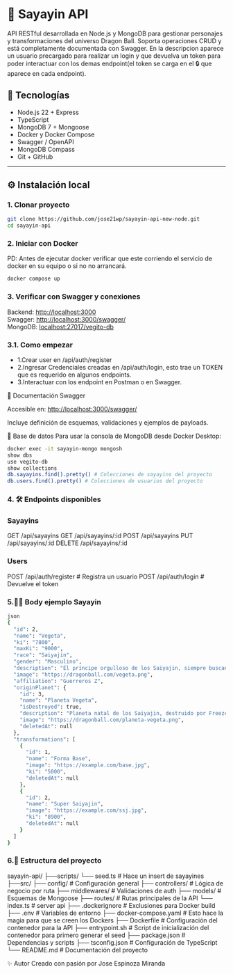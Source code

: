 # 🥋 Sayayin API

API RESTful desarrollada en Node.js y MongoDB para gestionar personajes y transformaciones del universo Dragon Ball. Soporta operaciones CRUD y está completamente documentada con Swagger. En la descripcion aparece un usuario precargado para realizar un login y que devuelva un token para poder interactuar con los demas endpoint(el token se carga en el 🔒 que aparece en cada endpoint).

## 🚀 Tecnologías

- Node.js 22 + Express
- TypeScript
- MongoDB 7 + Mongoose
- Docker y Docker Compose
- Swagger / OpenAPI
- MongoDB Compass
- Git + GitHub

---

## ⚙️ Instalación local

### 1. Clonar proyecto

```bash
git clone https://github.com/jose21wp/sayayin-api-new-node.git
cd sayayin-api
```

### 2. Iniciar con Docker

PD: Antes de ejecutar docker verificar que este corriendo el servicio de docker en su equipo o si no no arrancará.

```bash
docker compose up
```

### 3. Verificar con Swagger y conexiones

Backend: [http://localhost:3000](http://localhost:3000)  
Swagger: [http://localhost:3000/swagger/](http://localhost:3000/swagger/)  
MongoDB: [localhost:27017/vegito-db](mongodb://localhost:27017/vegito-db)

### 3.1. Como empezar

- 1.Crear user en /api/auth/register
- 2.Ingresar Credenciales creadas en /api/auth/login, esto trae un TOKEN que es requerido en algunos endpoints.
- 3.Interactuar con los endpoint en Postman o en Swagger.

📘 Documentación Swagger

Accesible en: [http://localhost:3000/swagger/](http://localhost:3000/swagger/)  

Incluye definición de esquemas, validaciones y ejemplos de payloads.

🧪 Base de datos
Para usar la consola de MongoDB desde Docker Desktop:

```bash
docker exec -it sayayin-mongo mongosh
show dbs
use vegito-db
show collections
db.sayayins.find().pretty() # Colecciones de sayayins del proyecto
db.users.find().pretty() # Colecciones de usuarios del proyecto
```

### 4. 🛠️ Endpoints disponibles

### Sayayins

GET /api/sayayins
GET /api/sayayins/:id
POST /api/sayayins
PUT /api/sayayins/:id
DELETE /api/sayayins/:id

### Users

POST /api/auth/register # Registra un usuario
POST /api/auth/login # Devuelve el token

### 5.🧙‍♂️ Body ejemplo Sayayin

```bash
json
{
  "id": 2,
  "name": "Vegeta",
  "ki": "7800",
  "maxKi": "9000",
  "race": "Saiyajin",
  "gender": "Masculino",
  "description": "El príncipe orgulloso de los Saiyajin, siempre buscando superar su límite.",
  "image": "https://dragonball.com/vegeta.png",
  "affiliation": "Guerreros Z",
  "originPlanet": {
    "id": 3,
    "name": "Planeta Vegeta",
    "isDestroyed": true,
    "description": "Planeta natal de los Saiyajin, destruido por Freezer.",
    "image": "https://dragonball.com/planeta-vegeta.png",
    "deletedAt": null
  },
  "transformations": [
    {
      "id": 1,
      "name": "Forma Base",
      "image": "https://example.com/base.jpg",
      "ki": "5000",
      "deletedAt": null
    },
    {
      "id": 2,
      "name": "Super Saiyajin",
      "image": "https://example.com/ssj.jpg",
      "ki": "8900",
      "deletedAt": null
    }
  ]
}
```

### 6.📂 Estructura del proyecto

sayayin-api/
├──scripts/
    └── seed.ts # Hace un insert de sayayines
├──src/
    ├── config/ # Configuración general
    ├── controllers/ # Lógica de negocio por ruta
    ├── middlewares/ # Validaciones de auth
    ├── models/ # Esquemas de Mongoose
    ├── routes/ # Rutas principales de la API
    └── index.ts # server api
├── .dockerignore # Exclusiones para Docker build
├── .env # Variables de entorno
├── docker-compose.yaml # Esto hace la magia para que se creen los Dockers
├── Dockerfile # Configuración del contenedor para la API
├── entrypoint.sh # Script de inicialización del contenedor para primero generar el seed
├── package.json # Dependencias y scripts
├── tsconfig.json # Configuración de TypeScript
└── README.md # Documentación del proyecto

✨ Autor
Creado con pasión por Jose Espinoza Miranda

